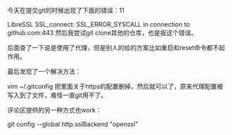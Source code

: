 今天在提交git的时候出现了下面的错误：11

LibreSSL SSL_connect: SSL_ERROR_SYSCALL in connection to github.com:443
然后我尝试git clone其他的仓库，也是报这个错误。

后面查了一下说是使用了代理，但是别人的给的方案比如重启和reset命令都不起作用。

最后发现了一个解决方法：

vim ~/.gitconfig
把里面关于https的配置删掉，然后就可以了，原来代理配置被写入到了文件，难怪一直git用不了。

评论区提供的另一种方式也work：

git config --global http.sslBackend "openssl" 
